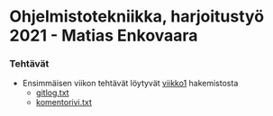 # Ohjelmistotekniikka, harjoitustyö 2021 - Matias Enkovaara
### Tehtävät

* Ensimmäisen viikon tehtävät löytyvät [viikko1](https://github.com/enkomat/ot-harjoitustyo/tree/master/laskarit/viikko1) hakemistosta
  * [gitlog.txt](https://github.com/enkomat/ot-harjoitustyo/blob/master/laskarit/viikko1/gitlog.txt)
  * [komentorivi.txt](https://github.com/enkomat/ot-harjoitustyo/blob/master/laskarit/viikko1/komentorivi.txt)
